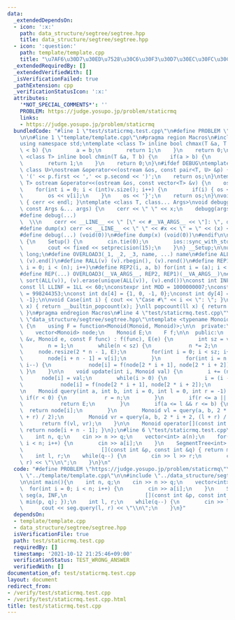 ```yaml
---
data:
  _extendedDependsOn:
  - icon: ':x:'
    path: data_structure/segtree/segtree.hpp
    title: data_structure/segtree/segtree.hpp
  - icon: ':question:'
    path: template/template.cpp
    title: "\u7AF6\u30D7\u30ED\u7528\u30C6\u30F3\u30D7\u30EC\u30FC\u30C8"
  _extendedRequiredBy: []
  _extendedVerifiedWith: []
  _isVerificationFailed: true
  _pathExtension: cpp
  _verificationStatusIcon: ':x:'
  attributes:
    '*NOT_SPECIAL_COMMENTS*': ''
    PROBLEM: https://judge.yosupo.jp/problem/staticrmq
    links:
    - https://judge.yosupo.jp/problem/staticrmq
  bundledCode: "#line 1 \"test/staticrmq.test.cpp\"\n#define PROBLEM \"https://judge.yosupo.jp/problem/staticrmq\"\
    \n\n#line 1 \"template/template.cpp\"\n#pragma region Macros\n#include <bits/stdc++.h>\n\
    using namespace std;\ntemplate <class T> inline bool chmax(T &a, T b) {\n    if(a\
    \ < b) {\n        a = b;\n        return 1;\n    }\n    return 0;\n}\ntemplate\
    \ <class T> inline bool chmin(T &a, T b) {\n    if(a > b) {\n        a = b;\n\
    \        return 1;\n    }\n    return 0;\n}\n#ifdef DEBUG\ntemplate <class T,\
    \ class U>\nostream &operator<<(ostream &os, const pair<T, U> &p) {\n    os <<\
    \ '(' << p.first << ',' << p.second << ')';\n    return os;\n}\ntemplate <class\
    \ T> ostream &operator<<(ostream &os, const vector<T> &v) {\n    os << '{';\n\
    \    for(int i = 0; i < (int)v.size(); i++) {\n        if(i) { os << ','; }\n\
    \        os << v[i];\n    }\n    os << '}';\n    return os;\n}\nvoid debugg()\
    \ { cerr << endl; }\ntemplate <class T, class... Args>\nvoid debugg(const T &x,\
    \ const Args &... args) {\n    cerr << \" \" << x;\n    debugg(args...);\n}\n\
    #define debug(...)                                                           \
    \  \\\n    cerr << __LINE__ << \" [\" << #__VA_ARGS__ << \"]: \", debugg(__VA_ARGS__)\n\
    #define dump(x) cerr << __LINE__ << \" \" << #x << \" = \" << (x) << endl\n#else\n\
    #define debug(...) (void(0))\n#define dump(x) (void(0))\n#endif\n\nstruct Setup\
    \ {\n    Setup() {\n        cin.tie(0);\n        ios::sync_with_stdio(false);\n\
    \        cout << fixed << setprecision(15);\n    }\n} __Setup;\n\nusing ll = long\
    \ long;\n#define OVERLOAD3(_1, _2, _3, name, ...) name\n#define ALL(v) (v).begin(),\
    \ (v).end()\n#define RALL(v) (v).rbegin(), (v).rend()\n#define REP1(i, n) for(int\
    \ i = 0; i < (n); i++)\n#define REP2(i, a, b) for(int i = (a); i < int(b); i++)\n\
    #define REP(...) OVERLOAD3(__VA_ARGS__, REP2, REP1)(__VA_ARGS__)\n#define UNIQUE(v)\
    \ sort(ALL(v)), (v).erase(unique(ALL(v)), (v).end())\nconst int INF = 1 << 30;\n\
    const ll LLINF = 1LL << 60;\nconstexpr int MOD = 1000000007;\nconstexpr int MOD2\
    \ = 998244353;\nconst int dx[4] = {1, 0, -1, 0};\nconst int dy[4] = {0, 1, 0,\
    \ -1};\n\nvoid Case(int i) { cout << \"Case #\" << i << \": \"; }\nint popcount(int\
    \ x) { return __builtin_popcount(x); }\nll popcount(ll x) { return __builtin_popcountll(x);\
    \ }\n#pragma endregion Macros\n#line 4 \"test/staticrmq.test.cpp\"\n\n#line 1\
    \ \"data_structure/segtree/segtree.hpp\"\ntemplate <typename Monoid> struct SegmentTree\
    \ {\n    using F = function<Monoid(Monoid, Monoid)>;\n\n  private:\n    int n;\n\
    \    vector<Monoid> node;\n    Monoid E;\n    F f;\n\n  public:\n    SegmentTree(vector<Monoid>\
    \ &v, Monoid e, const F func) : f(func), E(e) {\n        int sz = v.size();\n\
    \        n = 1;\n        while(n < sz) {\n            n *= 2;\n        }\n   \
    \     node.resize(2 * n - 1, E);\n        for(int i = 0; i < sz; i++) {\n    \
    \        node[i + n - 1] = v[i];\n        }\n        for(int i = n - 2; i >= 0;\
    \ i--) {\n            node[i] = f(node[2 * i + 1], node[2 * i + 2]);\n       \
    \ }\n    }\n\n    void update(int i, Monoid val) {\n        i += (n - 1);\n  \
    \      node[i] = val;\n        while(i > 0) {\n            i = (i - 1) / 2;\n\
    \            node[i] = f(node[2 * i + 1], node[2 * i + 2]);\n        }\n    }\n\
    \n    Monoid query(int a, int b, int i = 0, int l = 0, int r = -1) {\n       \
    \ if(r < 0) {\n            r = n;\n        }\n        if(r <= a || b <= l) {\n\
    \            return E;\n        }\n        if(a <= l && r <= b) {\n          \
    \  return node[i];\n        }\n        Monoid vl = query(a, b, 2 * i + 1, l, (l\
    \ + r) / 2);\n        Monoid vr = query(a, b, 2 * i + 2, (l + r) / 2, r);\n  \
    \      return f(vl, vr);\n    }\n\n    Monoid operator[](const int &i) const {\
    \ return node[i + n - 1]; }\n};\n#line 6 \"test/staticrmq.test.cpp\"\n\nint main(){\n\
    \    int n, q;\n    cin >> n >> q;\n    vector<int> a(n);\n    for(int i = 0;\
    \ i < n; i++) {\n        cin >> a[i];\n    }\n    SegmentTree<int> seg(a, INF,\n\
    \                         [](const int &p, const int &q) { return min(p, q); });\n\
    \    int l, r;\n    while(q--) {\n        cin >> l >> r;\n        cout << seg.query(l,\
    \ r) << \"\\n\";\n    }\n}\n"
  code: "#define PROBLEM \"https://judge.yosupo.jp/problem/staticrmq\"\n\n#include\
    \ \"../template/template.cpp\"\n\n#include \"../data_structure/segtree/segtree.hpp\"\
    \n\nint main(){\n    int n, q;\n    cin >> n >> q;\n    vector<int> a(n);\n  \
    \  for(int i = 0; i < n; i++) {\n        cin >> a[i];\n    }\n    SegmentTree<int>\
    \ seg(a, INF,\n                         [](const int &p, const int &q) { return\
    \ min(p, q); });\n    int l, r;\n    while(q--) {\n        cin >> l >> r;\n  \
    \      cout << seg.query(l, r) << \"\\n\";\n    }\n}"
  dependsOn:
  - template/template.cpp
  - data_structure/segtree/segtree.hpp
  isVerificationFile: true
  path: test/staticrmq.test.cpp
  requiredBy: []
  timestamp: '2021-10-12 21:25:46+09:00'
  verificationStatus: TEST_WRONG_ANSWER
  verifiedWith: []
documentation_of: test/staticrmq.test.cpp
layout: document
redirect_from:
- /verify/test/staticrmq.test.cpp
- /verify/test/staticrmq.test.cpp.html
title: test/staticrmq.test.cpp
---
```

